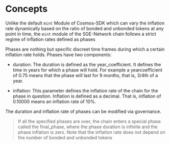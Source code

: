 # **Concepts**

Unlike the default `mint` Module of Cosmos-SDK which can vary the inflation rate dynamically based on the ratio of bonded and unbonded tokens at any point in time, the `mint` module of the SGE-Network chain follows a strict regime of inflation rates defined as phases

Phases are nothing but specific discreet time frames during which a certain inflation rate holds. Phases have two components:

- duration: The duration is defined as the year_coefficient. It defines the time in years for which a phase will hold. For example a yearcoefficient of 0.75 means that the phase will last for 9 months, that is, 3/4th of a year.

- inflation: This parameter defines the inflation rate of the chain for the phase in question. Inflation is defined as a decimal. That is, inflation of 0.10000 means an inflation rate of 10%.

The duration and inflation rate of phases can be modified via governance.

> If all the specified phases are over, the chain enters a special phase called the final_phase, where the phase duration is infinite and the phase inflation is zero.
> Note that the inflation rate does not depend on the number of bonded and unbonded tokens
